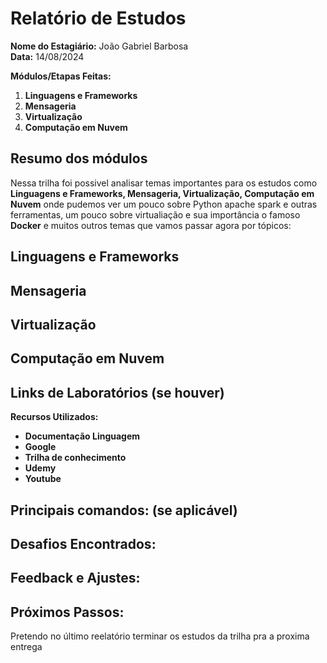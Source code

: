 # Relatório de Estudos

**Nome do Estagiário:** João Gabriel Barbosa <br>
**Data:** 14/08/2024

**Módulos/Etapas Feitas:**  
1. **Linguagens e Frameworks**
2. **Mensageria**
3. **Virtualização**
4. **Computação em Nuvem**

## Resumo dos módulos 
Nessa trilha foi possivel analisar temas importantes para os estudos
como  **Linguagens e Frameworks, Mensageria, Virtualização,    Computação em Nuvem** onde pudemos ver um pouco sobre Python apache spark e outras ferramentas, um pouco sobre virtualiação e sua importância o famoso **Docker** e muitos outros temas que vamos passar agora por tópicos:

## Linguagens e Frameworks

## Mensageria

## Virtualização

## Computação em Nuvem

## Links de Laboratórios (se houver)

**Recursos Utilizados:**  
- **Documentação Linguagem**
- **Google**
- **Trilha de conhecimento**
- **Udemy**
- **Youtube**

## Principais comandos: (se aplicável)

## Desafios Encontrados:

## Feedback e Ajustes:

## Próximos Passos:
Pretendo no último reelatório terminar os estudos da trilha pra a proxima entrega
